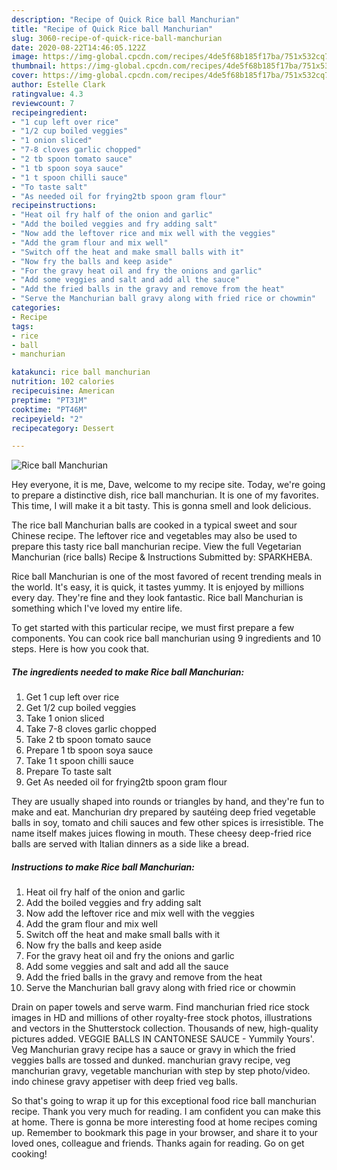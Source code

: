 ```yaml
---
description: "Recipe of Quick Rice ball Manchurian"
title: "Recipe of Quick Rice ball Manchurian"
slug: 3060-recipe-of-quick-rice-ball-manchurian
date: 2020-08-22T14:46:05.122Z
image: https://img-global.cpcdn.com/recipes/4de5f68b185f17ba/751x532cq70/rice-ball-manchurian-recipe-main-photo.jpg
thumbnail: https://img-global.cpcdn.com/recipes/4de5f68b185f17ba/751x532cq70/rice-ball-manchurian-recipe-main-photo.jpg
cover: https://img-global.cpcdn.com/recipes/4de5f68b185f17ba/751x532cq70/rice-ball-manchurian-recipe-main-photo.jpg
author: Estelle Clark
ratingvalue: 4.3
reviewcount: 7
recipeingredient:
- "1 cup left over rice"
- "1/2 cup boiled veggies"
- "1 onion sliced"
- "7-8 cloves garlic chopped"
- "2 tb spoon tomato sauce"
- "1 tb spoon soya sauce"
- "1 t spoon chilli sauce"
- "To taste salt"
- "As needed oil for frying2tb spoon gram flour"
recipeinstructions:
- "Heat oil fry half of the onion and garlic"
- "Add the boiled veggies and fry adding salt"
- "Now add the leftover rice and mix well with the veggies"
- "Add the gram flour and mix well"
- "Switch off the heat and make small balls with it"
- "Now fry the balls and keep aside"
- "For the gravy heat oil and fry the onions and garlic"
- "Add some veggies and salt and add all the sauce"
- "Add the fried balls in the gravy and remove from the heat"
- "Serve the Manchurian ball gravy along with fried rice or chowmin"
categories:
- Recipe
tags:
- rice
- ball
- manchurian

katakunci: rice ball manchurian 
nutrition: 102 calories
recipecuisine: American
preptime: "PT31M"
cooktime: "PT46M"
recipeyield: "2"
recipecategory: Dessert

---
```



![Rice ball Manchurian](https://img-global.cpcdn.com/recipes/4de5f68b185f17ba/751x532cq70/rice-ball-manchurian-recipe-main-photo.jpg)

Hey everyone, it is me, Dave, welcome to my recipe site. Today, we're going to prepare a distinctive dish, rice ball manchurian. It is one of my favorites. This time, I will make it a bit tasty. This is gonna smell and look delicious.

The rice ball Manchurian balls are cooked in a typical sweet and sour Chinese recipe. The leftover rice and vegetables may also be used to prepare this tasty rice ball manchurian recipe. View the full Vegetarian Manchurian (rice balls) Recipe &amp; Instructions Submitted by: SPARKHEBA.

Rice ball Manchurian is one of the most favored of recent trending meals in the world. It's easy, it is quick, it tastes yummy. It is enjoyed by millions every day. They're fine and they look fantastic. Rice ball Manchurian is something which I've loved my entire life.


To get started with this particular recipe, we must first prepare a few components. You can cook rice ball manchurian using 9 ingredients and 10 steps. Here is how you cook that.

<!--inarticleads1-->

##### The ingredients needed to make Rice ball Manchurian:

1. Get 1 cup left over rice
1. Get 1/2 cup boiled veggies
1. Take 1 onion sliced
1. Take 7-8 cloves garlic chopped
1. Take 2 tb spoon tomato sauce
1. Prepare 1 tb spoon soya sauce
1. Take 1 t spoon chilli sauce
1. Prepare To taste salt
1. Get As needed oil for frying2tb spoon gram flour


They are usually shaped into rounds or triangles by hand, and they&#39;re fun to make and eat. Manchurian dry prepared by sautéing deep fried vegetable balls in soy, tomato and chili sauces and few other spices is irresistible. The name itself makes juices flowing in mouth. These cheesy deep-fried rice balls are served with Italian dinners as a side like a bread. 

<!--inarticleads2-->

##### Instructions to make Rice ball Manchurian:

1. Heat oil fry half of the onion and garlic
1. Add the boiled veggies and fry adding salt
1. Now add the leftover rice and mix well with the veggies
1. Add the gram flour and mix well
1. Switch off the heat and make small balls with it
1. Now fry the balls and keep aside
1. For the gravy heat oil and fry the onions and garlic
1. Add some veggies and salt and add all the sauce
1. Add the fried balls in the gravy and remove from the heat
1. Serve the Manchurian ball gravy along with fried rice or chowmin


Drain on paper towels and serve warm. Find manchurian fried rice stock images in HD and millions of other royalty-free stock photos, illustrations and vectors in the Shutterstock collection. Thousands of new, high-quality pictures added. VEGGIE BALLS IN CANTONESE SAUCE - Yummily Yours&#39;. Veg Manchurian gravy recipe has a sauce or gravy in which the fried veggies balls are tossed and dunked. manchurian gravy recipe, veg manchurian gravy, vegetable manchurian with step by step photo/video. indo chinese gravy appetiser with deep fried veg balls. 

So that's going to wrap it up for this exceptional food rice ball manchurian recipe. Thank you very much for reading. I am confident you can make this at home. There is gonna be more interesting food at home recipes coming up. Remember to bookmark this page in your browser, and share it to your loved ones, colleague and friends. Thanks again for reading. Go on get cooking!
